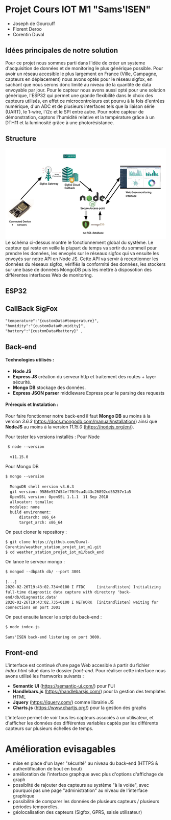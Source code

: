 # Projet Cours IOT M1 "Sams'ISEN"

* Joseph de Gourcuff
* Florent Deroo
* Corentin Duval

## Idées principales de notre solution 
Pour ce projet nous sommes parti dans l'idée de créer un systeme d'acquisition de données et de monitoring le plus générique possible. Pour avoir un réseau accesible le plus largement en France (Ville, Campagne, capteurs en déplacement) nous avons optés pour le réseau sigfox, en sachant que nous serons donc limité au niveau de la quantité de data envoyable par jour.
Pour le capteur nous avons aussi opté pour une solution générique, l'ESP32 qui permet une grande flexibilité dans le choix des capteurs utilisés, en effet ce microcontroleurs est pourvu à la fois d'entrées numérique, d'un ADC et de plusieurs interfaces tels que la liaison série (UART), le 1-wire, l'i2c et le SPI entre autre. Pour notre capteur de démonstration, captons l'humidité relative et la température grâce à un DTH11 et la luminosité grâce à une photorésistance.

## Structure
![alt text](schema.png)
Le schéma ci-dessus montre le fonctionnement global du système.
Le capteur qui reste en veille la plupart du temps va sortir du sommeil pour prendre les données, les envoyés sur le réseaux sigfox qui va ensuite les envoyés sur notre API en Node JS. Cette API va servir à receptionner les données du réseaux sigfox, vérifiés la conformité des données, les stockers sur une base de données MongoDB puis les mettre à disposotion des différentes interfaces Web de monitoring. 
## ESP32

## CallBack SigFox


```console
"temperature":"{customData#temperature}",
"humidity":"{customData#humidity}",
"battery":"{customData#battery}" ,
```

## Back-end 

#### Technologies utilisés : 

* **Node JS**
* **Express JS** création du serveur http et traitement des routes + layer sécurité.
* **Mongo DB** stockage des données. 
* **Express JSON parser** middleware Express pour le parsing des requests

#### Prérequis et Instalation : 

Pour faire fonctionner notre back-end il faut **Mongo DB** au moins à la version *3.6.3* (https://docs.mongodb.com/manual/installation/) ainsi que **NodeJS** au moins à la version *11.15.0* (https://nodejs.org/en/).

Pour tester les versions installés : 
Pour Node
```console
 $ node --version
 
  v11.15.0
```
Pour Mongo DB
```console
$ mongo --version

  MongoDB shell version v3.6.3
  git version: 9586e557d54ef70f9ca4b43c26892cd55257e1a5
  OpenSSL version: OpenSSL 1.1.1  11 Sep 2018
  allocator: tcmalloc
  modules: none
  build environment:
      distarch: x86_64
      target_arch: x86_64
```

On peut cloner le repository : 
```console
$ git clone https://github.com/Duval-Corentin/weather_station_projet_iot_m1.git
$ cd weather_station_projet_iot_m1/back_end
```
On lance le serveur mongo : 
```console
$ mongod --dbpath db/ --port 3001

[...]
2020-02-26T19:43:02.734+0100 I FTDC     [initandlisten] Initializing full-time diagnostic data capture with directory 'back-end/db/diagnostic.data'
2020-02-26T19:43:02.735+0100 I NETWORK  [initandlisten] waiting for connections on port 3001
```

On peut ensuite lancer le script du back-end : 
```console
$ node index.js

Sams'ISEN back-end listening on port 3000.
```
## Front-end
L'interface est continué d'une page Web accesible à partir du fichier *index.html* situé dans le dossier *front-end*. 
Pour réaliser cette interface nous avons utilisé les framworks suivants : 

* **Semantic UI** (https://semantic-ui.com/) pour l'UI
* **Handlebars.js** (https://handlebarsjs.com/) pour la gestion des templates HTML
* **Jquery** (https://jquery.com/) comme librairie JS
* **Charts.js** (https://www.chartjs.org/) pour la gestion des graphs

L'inteface permet de voir tous les capteurs associés à un utilisateur, et d'afficher les données des différentes variables captés par les différents capteurs sur plusieurs échelles de temps. 

# Amélioration evisagables

* mise en place d'un layer "sécurité" au niveau du back-end (HTTPS & authentification de bout en bout)
* amélioration de l'interface graphque avec plus d'options d'affichage de graph
* possiblité de rajouter des capteurs au système "à la volée", avec pourquoi pas une page "administration" au niveau de l'interface graphique
* possibilité de comparer les données de plusieurs capteurs / plusieurs périodes temporelles. 
* géolocalisation des capteurs (Sigfox, GPRS, saisie utilisateur)
